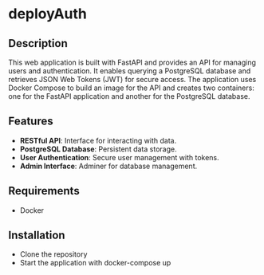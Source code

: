 # deployAuth

## Description

This web application is built with FastAPI and provides an API for managing users and authentication. It enables querying a PostgreSQL database and retrieves JSON Web Tokens (JWT) for secure access. The application uses Docker Compose to build an image for the API and creates two containers: one for the FastAPI application and another for the PostgreSQL database.

## Features
- **RESTful API**: Interface for interacting with data.
- **PostgreSQL Database**: Persistent data storage.
- **User Authentication**: Secure user management with tokens.
- **Admin Interface**: Adminer for database management.

## Requirements

- Docker


## Installation

- Clone the repository
- Start  the application with docker-compose up

